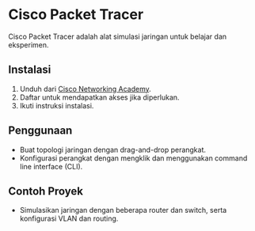 # Cisco Packet Tracer

Cisco Packet Tracer adalah alat simulasi jaringan untuk belajar dan eksperimen.

## Instalasi
1. Unduh dari [Cisco Networking Academy](https://www.netacad.com/courses/packet-tracer).
2. Daftar untuk mendapatkan akses jika diperlukan.
3. Ikuti instruksi instalasi.

## Penggunaan
- Buat topologi jaringan dengan drag-and-drop perangkat.
- Konfigurasi perangkat dengan mengklik dan menggunakan command line interface (CLI).

## Contoh Proyek
- Simulasikan jaringan dengan beberapa router dan switch, serta konfigurasi VLAN dan routing.

